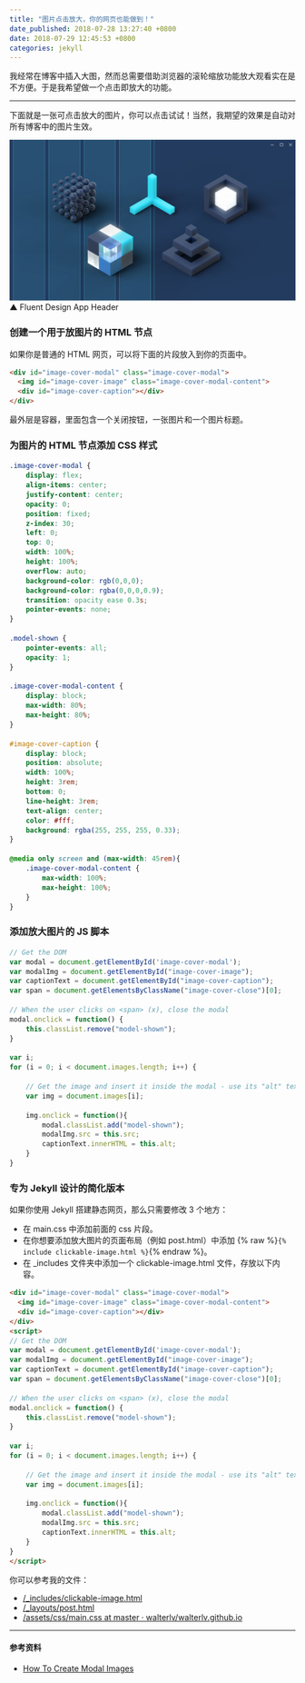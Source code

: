 ```yaml
---
title: "图片点击放大，你的网页也能做到！"
date_published: 2018-07-28 13:27:40 +0800
date: 2018-07-29 12:45:53 +0800
categories: jekyll
---
```


我经常在博客中插入大图，然而总需要借助浏览器的滚轮缩放功能放大观看实在是不方便。于是我希望做一个点击即放大的功能。

---

下面就是一张可点击放大的图片，你可以点击试试！当然，我期望的效果是自动对所有博客中的图片生效。

![Fluent Design App Header](/static/posts/2018-07-28-11-11-16.png)  
▲ Fluent Design App Header

<div id="toc"></div>

### 创建一个用于放图片的 HTML 节点

如果你是普通的 HTML 网页，可以将下面的片段放入到你的页面中。

```html
<div id="image-cover-modal" class="image-cover-modal">
  <img id="image-cover-image" class="image-cover-modal-content">
  <div id="image-cover-caption"></div>
</div>
```

最外层是容器，里面包含一个关闭按钮，一张图片和一个图片标题。

### 为图片的 HTML 节点添加 CSS 样式

```css
.image-cover-modal {
    display: flex;
    align-items: center;
    justify-content: center;
    opacity: 0;
    position: fixed;
    z-index: 30;
    left: 0;
    top: 0;
    width: 100%;
    height: 100%;
    overflow: auto;
    background-color: rgb(0,0,0);
    background-color: rgba(0,0,0,0.9);
    transition: opacity ease 0.3s;
    pointer-events: none;
}

.model-shown {
    pointer-events: all;
    opacity: 1;
}

.image-cover-modal-content {
    display: block;
    max-width: 80%;
    max-height: 80%;
}

#image-cover-caption {
    display: block;
    position: absolute;
    width: 100%;
    height: 3rem;
    bottom: 0;
    line-height: 3rem;
    text-align: center;
    color: #fff;
    background: rgba(255, 255, 255, 0.33);
}

@media only screen and (max-width: 45rem){
    .image-cover-modal-content {
        max-width: 100%;
        max-height: 100%;
    }
}
```

### 添加放大图片的 JS 脚本

```js
// Get the DOM
var modal = document.getElementById('image-cover-modal');
var modalImg = document.getElementById("image-cover-image");
var captionText = document.getElementById("image-cover-caption");
var span = document.getElementsByClassName("image-cover-close")[0];

// When the user clicks on <span> (x), close the modal
modal.onclick = function() {
    this.classList.remove("model-shown");
}

var i;
for (i = 0; i < document.images.length; i++) {

    // Get the image and insert it inside the modal - use its "alt" text as a caption
    var img = document.images[i];

    img.onclick = function(){
        modal.classList.add("model-shown");
        modalImg.src = this.src;
        captionText.innerHTML = this.alt;
    }
}
```

### 专为 Jekyll 设计的简化版本

如果你使用 Jekyll 搭建静态网页，那么只需要修改 3 个地方：

- 在 main.css 中添加前面的 css 片段。
- 在你想要添加放大图片的页面布局（例如 post.html）中添加 {% raw %}`{% include clickable-image.html %}`{% endraw %}。
- 在 _includes 文件夹中添加一个 clickable-image.html 文件，存放以下内容。

```html
<div id="image-cover-modal" class="image-cover-modal">
  <img id="image-cover-image" class="image-cover-modal-content">
  <div id="image-cover-caption"></div>
</div>
<script>
// Get the DOM
var modal = document.getElementById('image-cover-modal');
var modalImg = document.getElementById("image-cover-image");
var captionText = document.getElementById("image-cover-caption");
var span = document.getElementsByClassName("image-cover-close")[0];

// When the user clicks on <span> (x), close the modal
modal.onclick = function() {
    this.classList.remove("model-shown");
}

var i;
for (i = 0; i < document.images.length; i++) {

    // Get the image and insert it inside the modal - use its "alt" text as a caption
    var img = document.images[i];

    img.onclick = function(){
        modal.classList.add("model-shown");
        modalImg.src = this.src;
        captionText.innerHTML = this.alt;
    }
}
</script>
```

你可以参考我的文件：

- [/_includes/clickable-image.html](https://github.com/walterlv/walterlv.github.io/blob/master/_includes/clickable-image.html)
- [/_layouts/post.html](https://github.com/walterlv/walterlv.github.io/blob/eb07c3b685f94d8ce3963fb9f4a71f6346190355/_layouts/post.html#L32)
- [/assets/css/main.css at master · walterlv/walterlv.github.io](https://github.com/walterlv/walterlv.github.io/blob/master/assets/css/main.css)

---

#### 参考资料

- [How To Create Modal Images](https://www.w3schools.com/howto/howto_css_modal_images.asp)

